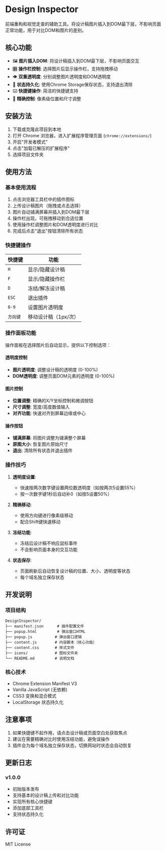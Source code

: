 # Design Inspector

前端重构和视觉走查的辅助工具。将设计稿图片插入到DOM最下层，不影响页面正常功能，用于对比DOM和图片的差别。

## 核心功能

- 🖼️ **图片插入DOM**: 将设计稿插入到DOM最下层，不影响页面交互
- 🎛️ **操作栏控制**: 选择图片后显示操作栏，支持拖拽移动
- 👁️ **双重透明度**: 分别调整图片透明度和DOM透明度
- 💾 **状态持久化**: 使用Chrome Storage保存状态，支持退出清除
- ⌨️ **快捷键操作**: 简洁的快捷键支持
- 🎯 **精确控制**: 像素级位置和尺寸调整

## 安装方法

1. 下载或克隆此项目到本地
2. 打开 Chrome 浏览器，进入扩展程序管理页面 (`chrome://extensions/`)
3. 开启"开发者模式"
4. 点击"加载已解压的扩展程序"
5. 选择项目文件夹

## 使用方法

### 基本使用流程
1. 点击浏览器工具栏中的插件图标
2. 上传设计稿图片（拖拽或点击选择）
3. 图片自动铺满屏幕并插入到DOM最下层
4. 操作栏出现，可拖拽移动到合适位置
5. 使用操作栏调整图片和DOM透明度进行对比
6. 完成后点击"退出"按钮清除所有状态

### 快捷键操作

| 快捷键 | 功能 |
|--------|------|
| `H` | 显示/隐藏设计稿 |
| `F` | 显示/隐藏操作栏 |
| `D` | 冻结/解冻设计稿 |
| `ESC` | 退出插件 |
| `0-9` | 设置图片透明度 |
| `方向键` | 移动设计稿（1px/次） |

### 操作面板功能

操作面板在选择图片后自动显示，提供以下控制选项：

#### 透明度控制
- **图片透明度**: 调整设计稿的透明度 (0-100%)
- **DOM透明度**: 调整页面DOM元素的透明度 (0-100%)

#### 图片控制
- **位置调整**: 精确的X/Y坐标控制和微调按钮
- **尺寸调整**: 宽度/高度数值输入
- **对齐功能**: 快速对齐到屏幕边缘或中心

#### 操作按钮
- **铺满屏幕**: 将图片调整为铺满整个屏幕
- **原图大小**: 恢复图片原始尺寸
- **退出**: 清除所有状态并退出插件

### 操作技巧

1. **透明度设置**: 
   - 快速按两次数字键设置两位数透明度（如按两次5设置55%）
   - 按一次数字键1秒后自动补0（如按5设置50%）

2. **精确移动**:
   - 使用方向键进行像素级移动
   - 配合Shift键快速移动

3. **冻结功能**:
   - 冻结后设计稿不响应鼠标事件
   - 不会影响页面本身的交互功能

4. **状态保存**:
   - 页面刷新后自动恢复设计稿的位置、大小、透明度等状态
   - 每个域名独立保存状态

## 开发说明

### 项目结构
```
DesignInspector/
├── manifest.json      # 插件配置文件
├── popup.html         # 弹出窗口HTML
├── popup.js          # 弹出窗口逻辑
├── content.js        # 内容脚本（核心功能）
├── content.css       # 样式文件
├── icons/            # 图标文件夹
└── README.md         # 说明文档
```

### 核心技术
- Chrome Extension Manifest V3
- Vanilla JavaScript (无依赖)
- CSS3 变换和混合模式
- LocalStorage 状态持久化

## 注意事项

1. 如果快捷键不起作用，请点击设计稿或页面空白处获取焦点
2. 建议在需要精确对比时使用冻结功能，避免误操作
3. 插件会为每个域名独立保存状态，切换网站时状态会自动恢复

## 更新日志

### v1.0.0
- 初始版本发布
- 支持基本的设计稿上传和对比功能
- 实现所有核心快捷键
- 添加底部工具栏
- 支持状态持久化

## 许可证

MIT License
